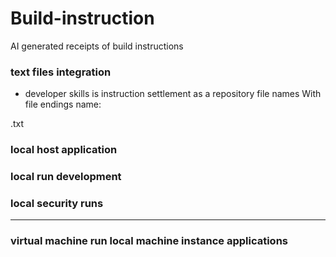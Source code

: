 # Build-instruction
AI generated receipts of build instructions



### text files integration

- developer skills is instruction settlement as a repository file names
  With file endings name: 

.txt


### local host application
### local run development
### local security runs

--------

### virtual machine run local machine instance applications
